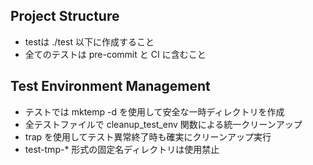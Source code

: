 ## Project Structure
- testは ./test 以下に作成すること
- 全てのテストは pre-commit と CI に含むこと

## Test Environment Management
- テストでは mktemp -d を使用して安全な一時ディレクトリを作成
- 全テストファイルで cleanup_test_env 関数による統一クリーンアップ
- trap を使用してテスト異常終了時も確実にクリーンアップ実行
- test-tmp-* 形式の固定名ディレクトリは使用禁止